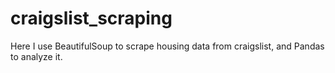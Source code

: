 # craigslist_scraping
Here I use BeautifulSoup to scrape housing data from craigslist, and Pandas to analyze it.
